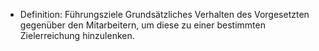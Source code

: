 - Definition: Führungsziele Grundsätzliches Verhalten des Vorgesetzten gegenüber den Mitarbeitern, um diese zu einer bestimmten Zielerreichung hinzulenken.